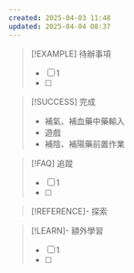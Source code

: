 ```yaml
---
created: 2025-04-03 11:48
updated: 2025-04-04 08:37
---
```

> [!EXAMPLE] 待辦事項
>  - [ ] 1
>  - [ ] 

> [!SUCCESS] 完成
>- 補氣、補血藥中藥輸入
>- 遊戲
>- 補陰、補陽藥前置作業


> [!FAQ] 追蹤
>  - [ ] 1
>  - [ ] 

> [!REFERENCE]- 探索

> [!LEARN]- 額外學習
> - [ ] 1
> - [ ] 